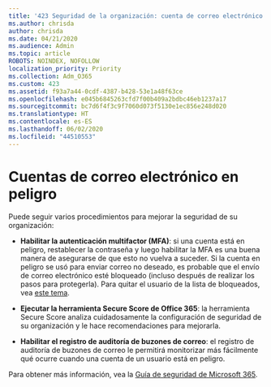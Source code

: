 ```yaml
---
title: '423 Seguridad de la organización: cuenta de correo electrónico en peligro'
ms.author: chrisda
author: chrisda
ms.date: 04/21/2020
ms.audience: Admin
ms.topic: article
ROBOTS: NOINDEX, NOFOLLOW
localization_priority: Priority
ms.collection: Adm_O365
ms.custom: 423
ms.assetid: f93a7a44-0cdf-4387-b428-53e1a48f63ce
ms.openlocfilehash: e045b6845263cfd7f00b409a2bdbc46eb1237a17
ms.sourcegitcommit: bc7d6f4f3c9f7060d073f5130e1ec856e248d020
ms.translationtype: HT
ms.contentlocale: es-ES
ms.lasthandoff: 06/02/2020
ms.locfileid: "44510553"
---
```

# <a name="compromised-email-accounts"></a>Cuentas de correo electrónico en peligro

Puede seguir varios procedimientos para mejorar la seguridad de su organización:

- **Habilitar la autenticación multifactor (MFA)**: si una cuenta está en peligro, restablecer la contraseña y luego habilitar la MFA es una buena manera de asegurarse de que esto no vuelva a suceder. Si la cuenta en peligro se usó para enviar correo no deseado, es probable que el envío de correo electrónico esté bloqueado (incluso después de realizar los pasos para protegerla). Para quitar el usuario de la lista de bloqueados, vea [este tema](https://technet.microsoft.com/library/ms.exch.eac.actioncenter.aspx).

- **Ejecutar la herramienta Secure Score de Office 365**: la herramienta Secure Score analiza cuidadosamente la configuración de seguridad de su organización y le hace recomendaciones para mejorarla.

- **Habilitar el registro de auditoría de buzones de correo**: el registro de auditoría de buzones de correo le permitirá monitorizar más fácilmente qué ocurre cuando una cuenta de un usuario está en peligro.

Para obtener más información, vea la [Guía de seguridad de Microsoft 365](https://docs.microsoft.com/microsoft-365/security/office-365-security/security-roadmap).

